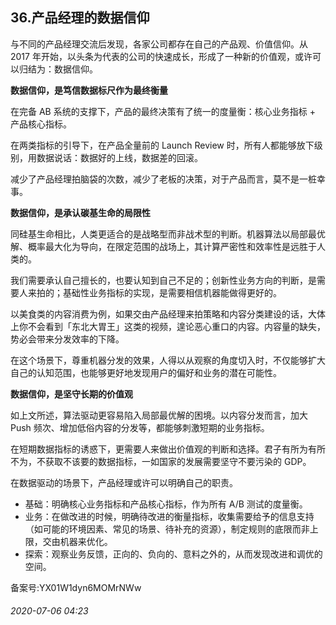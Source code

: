 ## 36.产品经理的数据信仰
与不同的产品经理交流后发现，各家公司都存在自己的产品观、价值信仰。从 2017 年开始，以头条为代表的公司的快速成长，形成了一种新的价值观，或许可以归结为：数据信仰。 


**数据信仰，是笃信数据标尺作为最终衡量** 


在完备 AB 系统的支撑下，产品的最终决策有了统一的度量衡：核心业务指标 + 产品核心指标。 


在两类指标的引导下，在产品全量前的 Launch Review 时，所有人都能够放下级别，用数据说话：数据好的上线，数据差的回滚。 


减少了产品经理拍脑袋的次数，减少了老板的决策，对于产品而言，莫不是一桩幸事。 


**数据信仰，是承认碳基生命的局限性**


同硅基生命相比，人类更适合的是战略型而非战术型的判断。机器算法以局部最优解、概率最大化为导向，在限定范围的战场上，其计算严密性和效率性是远胜于人类的。 


我们需要承认自己擅长的，也要认知到自己不足的；创新性业务方向的判断，是需要人来拍的；基础性业务指标的实现，是需要相信机器能做得更好的。 


以美食类的内容消费为例，如果交由产品经理来拍策略和内容分类建设的话，大体上你不会看到「东北大胃王」这类的视频，遑论恶心重口的内容。内容量的缺失，势必会带来分发效率的下降。 


在这个场景下，尊重机器分发的效果，人得以从观察的角度切入时，不仅能够扩大自己的认知范围，也能够更好地发现用户的偏好和业务的潜在可能性。 


**数据信仰，是坚守长期的价值观**


如上文所述，算法驱动更容易陷入局部最优解的困境。以内容分发而言，加大 Push 频次、增加低俗内容的分发等，都能够刺激短期的业务指标。 


在短期数据指标的诱惑下，更需要人来做出价值观的判断和选择。君子有所为有所不为，不获取不该要的数据指标，一如国家的发展需要坚守不要污染的 GDP。 


在数据驱动的场景下，产品经理或许可以明确自己的职责。 


* 基础：明确核心业务指标和产品核心指标，作为所有 A/B 测试的度量衡。
* 业务：在做改进的时候，明确待改进的衡量指标，收集需要给予的信息支持（如可能的环境因素、常见的场景、待补充的资源），制定规则的底限而非上限，交由机器来优化。
* 探索：观察业务反馈，正向的、负向的、意料之外的，从而发现改进和调优的空间。

备案号:YX01W1dyn6MOMrNWw


###### 2020-07-06 04:23
